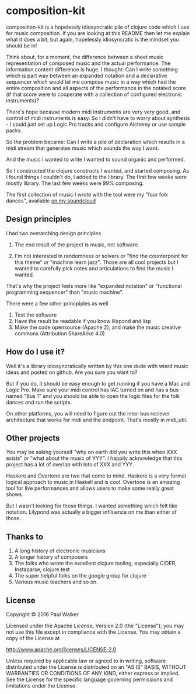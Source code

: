 # composition-kit

composition-kit is a hopelessly idiosyncratic pile of clojure code which I use for music composition. If you are looking at this README
then let me explain what it does a bit, but again, hopelessly idiosyncratic is the mindset you should be in!

Think about, for a moment, the difference between a sheet music representation of composed music and the actual performance. The information
content difference is huge. I thought: Can I write something which is part way between an expanded notation and a declarative sequencer
which would let me compose music in a way which had the entire composition and all aspects of the performance in the notated score (if that
score were to cooperate with a collection of configured electronic instruments)?

There's hope because modern midi instruments are very very good, and control of midi instruments is easy. So I didn't have to worry about
synthesis - I could just set up Logic Pro tracks and configure Alchemy or use sample packs.

So the problem became: Can I write a pile of declaration which results in a midi stream
that generates music which sounds the way I want.

And the music I wanted to write I wanted to sound organic and performed.

So I constructed the clojure constructs I wanted, and started composing. As I found things I couldn't do, I added to the library. The first few
weeks were mostly library. The last few weeks were 99% composing.

The first collection of music I wrote with the tool were my "four folk dances", available [on my soundcloud](http://www.soundcloud.com/baconpaul)

## Design principles

I had two overarching design principles

1. The end result of the project is music, not software.

2. I'm not interested in randomness or solvers or "find the counterpoint for this theme" or "machine learn jazz". Those are all cool
projects but I wanted to carefully pick notes and articulations to find the music I wanted.

That's why the project feels more like "expanded notation" or "functional programming sequencer" than "music machine".

There were a few other princpiples as well

1. Test the software
2. Have the result be readable if you know lilypond and lisp
3. Make the code opensource (Apache 2), and make the music creative commons (Attribution ShareAlike 4.0)

## How do I use it?

Well it's a library idiosyncratically written by this one dude with wierd music ideas and posted on github. Are you sure you want to?

But if you do, it should be easy enough to get running if you have a Mac and Logic Pro. Make sure your midi control has IAC turned on and
has a bus named "Bus 1" and you should be able to open the logic files for the folk dances and run the scripts.

On other platforms, you will need to figure out the inter-bus reciever architecture that works for midi and the endpoint. That's mostly
in midi_util.


## Other projects

You may be asking yourself "why on earth did you write this when XXX exists" or "what about the music of YYY". I happily acknowledge that
this project has a lot of overlap with lots of XXX and YYY.

Haskore and Overtone are two that come to mind. Haskore is a very formal logical approach to music in Haskell and is cool. Overtone is
an amazing tool for live performances and allows users to make some really great shows.

But I wasn't looking for those things. I wanted something which felt like notation. Lilypond was actually a bigger inflluence on me than
either of those.

## Thanks to

1. A long history of electronic musicians
2. A longer history of composers
3. The folks who wrote the excellent clojure tooling, especially CIDER, Instaparse, clojure.test
4. The super helpful folks on the google group for clojure
5. Various music teachers and so on.


## License

Copyright © 2016 Paul Walker

Licensed under the Apache License, Version 2.0 (the "License");
you may not use this file except in compliance with the License.
You may obtain a copy of the License at

http://www.apache.org/licenses/LICENSE-2.0

Unless required by applicable law or agreed to in writing, software
distributed under the License is distributed on an "AS IS" BASIS,
WITHOUT WARRANTIES OR CONDITIONS OF ANY KIND, either express or implied.
See the License for the specific language governing permissions and
limitations under the License.


